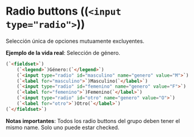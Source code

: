 # Radio buttons ((`<input type="radio">`))

Selección única de opciones mutuamente excluyentes.

**Ejemplo de la vida real**: Selección de género.

```html
(`<fieldset>`)
    (`<legend>`)Género:(`</legend>`)
    (`<input type="radio" id="masculino" name="genero" value="M">`)
    (`<label for="masculino">`)Masculino(`</label>`)
    (`<input type="radio" id="femenino" name="genero" value="F">`)
    (`<label for="femenino">`)Femenino(`</label>`)
    (`<input type="radio" id="otro" name="genero" value="O">`)
    (`<label for="otro">`)Otro(`</label>`)
(`</fieldset>`)
```

**Notas importantes**: Todos los radio buttons del grupo deben tener el mismo name. Solo uno puede estar checked.